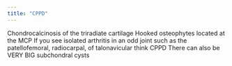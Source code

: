 ```yaml
---
title: "CPPD"
---
```

Chondrocalcinosis of the triradiate cartilage
Hooked osteophytes located at the MCP
If you see isolated arthritis in an odd joint such as the patellofemoral, radiocarpal, of talonavicular think CPPD
There can also be VERY BIG subchondral cysts


